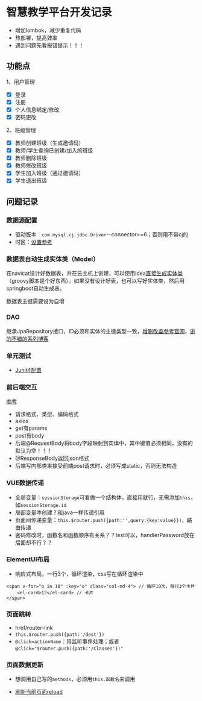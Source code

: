 # 智慧教学平台开发记录

+ 增加lombok，减少重复代码
+ 热部署，提高效率
+ 遇到问题先看报错提示！！！

## 功能点

1、用户管理

- [x] 登录
- [x] 注册
- [x] 个人信息绑定/修改
- [x] 密码更改

2、班级管理

- [x] 教师创建班级（生成邀请码）
- [x] 教师/学生查询已创建/加入的班级
- [x] 教师删除班级
- [x] 教师修改班级
- [x] 学生加入班级（通过邀请码）
- [x] 学生退出班级

## 问题记录

### 数据源配置

+ 驱动版本：`com.mysql.cj.jdbc.Driver`--connector>=6；否则用不带cj的
+ 时区：[设置参考](https://blog.csdn.net/superdangbo/article/details/78732700)



### 数据表自动生成实体类（Model）

在navicat设计好数据表，并在云主机上创建，可以使用idea[直接生成实体类](https://blog.csdn.net/qq_34371461/article/details/80571281#commentBox)（groovy脚本是个好东西）。如果没有设计好表，也可以写好实体类，然后用springboot自动生成表。



数据表主键需要设为自增



### DAO

继承JpaRepository接口，ID必须和实体的主键类型一致，[增删改查参考官网](https://docs.spring.io/spring-data/jpa/docs/2.2.2.RELEASE/reference/html/#jpa.java-config)，[讲的不错的系列博客](https://blog.csdn.net/ljk126wy/article/details/82819948)

### 单元测试

+ [Junit4配置](https://blog.csdn.net/weixin_39800144/article/details/79241620)



### 前后端交互

[参考](https://blog.csdn.net/justry_deng/article/details/80972817)

+ 请求格式、类型、编码格式
+ axios
+ get有params
+ post有body
+ 后端@RequestBody将body字段映射到实体中，其中键值必须相同，没有的默认为空！！！
+ @ResponseBody返回json格式
+ 后端写内部类来接受前端post请求时，必须写成static，否则无法构造

### VUE数据传递

+ 全局变量：`sessionStorage`可看做一个结构体，直接用就行，无需添加`this`，如`sessionStorage.id`
+ 局部变量咋创建？和java一样传递引用
+ 页面间传递变量：`this.$router.push({path:'',query:{key:value}})`，路由传递
+ 密码修改时，函数名和函数顺序有关系？？test可以，handlerPassword放在后面却不行？？

### ElementUI布局

+ 响应式布局，一行3个，循环渲染，css写在循环渲染中

```vue
<span v-for="o in 10" :key="o" class="col-md-4"> // 循环10次，每行3个卡片
    <el-card>12</el-card> // 卡片
</span>
```

### 页面跳转

+ href/router-link
+ `this.$router.push({path:'/dest'})`
+ `@click=actionName`：用监听事件处理；或者`@click="$router.push({path:'/Classes'})"`

### 页面数据更新

+ 想调用自己写的`methods`，必须用`this.函数名`来调用

+ [刷新当前页面reload](https://segmentfault.com/a/1190000017007631)

  

  
